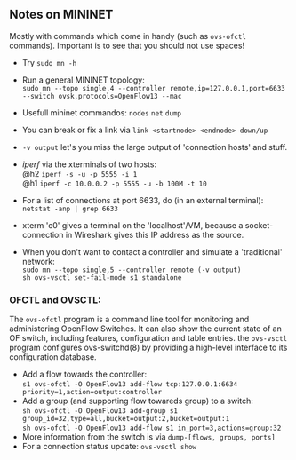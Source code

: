 ## Notes on MININET
Mostly with commands which come in handy (such as `ovs-ofctl` commands).
Important is to see that you should not use spaces!

* Try `sudo mn -h`  
* Run a general MININET topology:  
`sudo mn --topo single,4 --controller remote,ip=127.0.0.1,port=6633 --switch ovsk,protocols=OpenFlow13 --mac`
* Usefull mininet commandos: `nodes` `net` `dump`
* You can break or fix a link via `link <startnode> <endnode> down/up`
* `-v output` let's you miss the large output of 'connection hosts' and stuff.

* _iperf_ via the xterminals of two hosts:  
  @h2 `iperf -s -u -p 5555 -i 1`  
  @h1 `iperf -c 10.0.0.2 -p 5555 -u -b 100M -t 10`

* For a list of connections at port 6633, do (in an external terminal):  
  `netstat -anp | grep 6633`
* xterm 'c0' gives a terminal on the 'localhost'/VM, because a socket-connection in Wireshark gives this IP address as the source.

* When you don't want to contact a controller and simulate a 'traditional' network:  
  `sudo mn --topo single,5 --controller remote (-v output)`  
  `sh ovs-vsctl set-fail-mode s1 standalone`


### OFCTL and OVSCTL:
The `ovs-ofctl` program is a command line tool for monitoring and administering OpenFlow Switches.
It can also show the current state of an OF switch, including features, configuration and table entries.
the `ovs-vsctl` program configures ovs-switchd(8) by providing a high-level interface to its configuration database.

* Add a flow towards the controller:  
  `s1 ovs-ofctl -O OpenFlow13 add-flow tcp:127.0.0.1:6634 priority=1,action=output:controller`
* Add a group (and supporting flow towareds group) to a switch:  
  `sh ovs-ofctl -O OpenFlow13 add-group s1 group_id=32,type=all,bucket=output:2,bucket=output:1`  
  `sh ovs-ofctl -O OpenFlow13 add-flow s1 in_port=3,actions=group:32`
* More information from the switch is via `dump-[flows, groups, ports]`
* For a connection status update: `ovs-vsctl show`
